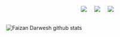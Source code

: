 <p align="center">
 <a target="_blank"href="https://github.com/faizandarwesh"><img src="https://img.shields.io/badge/Faizan %20Darwesh-007afb?style=for-the-badge&logo=github&labelColor=2ea043&logoColor=FFFFFF&color=f0fff0" /></a>&nbsp;&nbsp;&nbsp;&nbsp;
  <a target="_blank"href="https://pk.linkedin.com/in/faizan-darwesh-6322b1162"><img src="https://img.shields.io/badge/linkedin-%230077B5.svg?&style=for-the-badge&logo=linkedin&logoColor=white" /></a>&nbsp;&nbsp;&nbsp;&nbsp;
  <a target="_blank"href="https://stackoverflow.com/users/16616583/faizan-darwesh"><img src="https://img.shields.io/badge/Stack_Overflow-FE7A16?style=for-the-badge&logo=stack-overflow&logoColor=white" /></a>&nbsp;&nbsp;&nbsp;&nbsp;
</p>
<br>
<img align="left" src="https://github-readme-stats.vercel.app/api?username=faizandarwesh&theme=vue-dark&show_icons=true&bg_color=000000" alt="Faizan Darwesh github stats"/>

<!--
**faizandarwesh/faizandarwesh** is a ✨ _special_ ✨ repository because its `README.md` (this file) appears on your GitHub profile.
 

Here are some ideas to get you started:

- 🔭 I’m currently working on ...
- 🌱 I’m currently learning ...
- 👯 I’m looking to collaborate on ...
- 🤔 I’m looking for help with ...
- 💬 Ask me about ...
- 📫 How to reach me: ...
- 😄 Pronouns: ...
- ⚡ Fun fact: ...
-->
